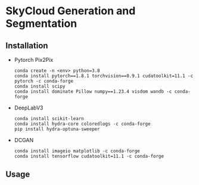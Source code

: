 # SkyCloud Generation and Segmentation

<!-- ## Draft Runs  
### Segmentation 
- [DeepLabV3](./segment/deeplabv3/)
    - Rand Augmentation
        - [SlurmJob results](./segment/deeplabv3/experiments/experiment_randaug/eval_results)
        - [SlurmJob output](./slurm-1576272.out)
    - No Augmentation
        - [SlurmJob results](./segment/deeplabv3/experiments/experiment_randaug/eval_results)
        - [SlurmJob output](./slurm-1576274.out)

### Generation 
- [DCGAN](./generate/dcganv2/)
    - [SlurmJob results](./generate/dcganv2/results/WSISEG256/)
    - [SlurmJob output](./slurm-1576000.out)
<!- - - [Pix2Pix](./generate/pytorch-CycleGAN-and-pix2pix/)
    - [SlurmJob results](./generate/pytorch-CycleGAN-and-pix2pix/checkpoints/WSISEG_pix2pix/web/index.html)
    - [SlurmJob output](./slurm-1571169.out) - ->

## Test Runs
### Segmentation 
- [DeepLabV3](./segment/deeplabv3/)
    - [SlurmJob output](./slurm-1571171.out)

### Generation 
- [DCGAN](./generate/dcganv2/)
    - [SlurmJob results](./generate/dcganv2/results/WSISEG64/)
    - [SlurmJob output](./slurm-1570828.out)
- [Pix2Pix](./generate/pytorch-CycleGAN-and-pix2pix/)
    - [SlurmJob results](./generate/pytorch-CycleGAN-and-pix2pix/checkpoints/WSISEG_pix2pix/web/index.html)
    - [SlurmJob output](./slurm-1571169.out) -->

## Installation
- Pytorch Pix2Pix
    ```
    conda create -n <env> python=3.8  
    conda install pytorch==1.8.1 torchvision==0.9.1 cudatoolkit=11.1 -c pytorch -c conda-forge  
    conda install scipy
    conda install dominate Pillow numpy==1.23.4 visdom wandb -c conda-forge
    ```
- DeepLabV3
    ```
    conda install scikit-learn
    conda install hydra-core coloredlogs -c conda-forge
    pip install hydra-optuna-sweeper
    ```
- DCGAN 
    ```
    conda install imageio matplotlib -c conda-forge
    conda install tensorflow cudatoolkit=11.1 -c conda-forge
    ```

## Usage 
<!-- - DeepLabV3  
    Update config
    ```
    cd ./segment/deeplabv3/
    python train.py
    ```
- DCGAN
    ```
    cd ./generate/dcganv2
    python dcgan.py
    ```
- Pix2Pix
    ```
    cd ./generate/pytorch-CycleGAN-and-pix2pix
    python train.py --dataroot ../../data/WSISEG-Database-split/combined --name WSISEG_pix2pix --model pix2pix --preprocess crop --crop_size 256 --direction AtoB
    ```

### Evaluaiton
- DeepLabV3  
    Update config
    ```
    python evaluate.py
    ```
- Pix2Pix
    ```
    python test.py --dataroot ../../data/WSISEG-Database-split/combined --name WSISEG_pix2pix --model pix2pix --direction AtoB
    ```


### Genereation
- DCGAN 
    ```
    gen_dist.py
    ```
    ```
    kl_dist.py
    ```
- Pix2Pix
    ```
    python test.py --dataroot ../../data/gen_wsiseg_e4750/whole-sky-images --name WSISEG_pix2pix --model test --direction AtoB --netG unet_256 --dataset_mode single --norm batch --preprocess none --num_test 100
    ``` -->